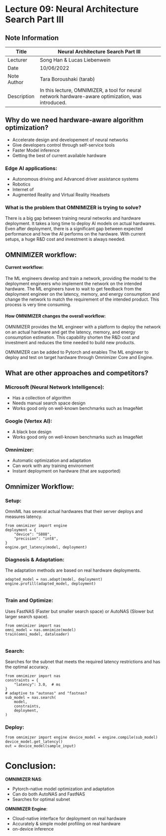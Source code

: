 # Lecture 09:  Neural Architecture Search Part III

## Note Information

| Title       | Neural Architecture Search Part III                                                                                            |
|-------------|-----------------------------------------------------------------------------------------------------------------|
| Lecturer    | Song Han \& Lucas Liebenwein                                                                                                       |
| Date        | 10/06/2022                                                                                                      |
| Note Author | Tara Boroushaki (tarab)                                                                                      |
| Description | In this lecture, OMNIMIZER, a tool for neural network hardware-aware optimization, was introduced. 
 

## Why do we need hardware-aware algorithm optimization?
- Accelerate design and developement of neural networks
- Give developers control through self-service tools
- Faster Model inference 
- Getting the best of current available hardware 


### Edge AI applications:
- Autonomous driving and Advanced driver assistance systems 
- Robotics
- Internet of 
- Augmented Reality and Virtual Reality Headsets

### What is the problem that OMNIMIZER is trying to solve?
There is a big gap between training neural networks and hardware deployment. It takes a long time to deploy AI models on actual hardwares. Even after deployment, there is a significant gap between expected performance and how the AI performs on the hardware. With current setups, a huge R&D cost and investment is always needed.


## OMNIMIZER workflow:

#### Current workflow:

The ML engineers develop and train a network, providing the model to the deployment engineers who implement the network on the intended hardware. The ML engineers have to wait to get feedback from the deployment engineer on the latency, memory, and energy consumption and change the network to match the requirement of the intended product.
This process is very time consuming.

#### How OMNIMIZER changes the overall workflow:
OMNIMIZER provides the ML engineer with a platform to deploy the network on an actual hardware and get the latency, memory, and energy consumption estimation. This capability shorten the R\&D cost and investment and reduces the time needed to build new products.

OMNIMIZER can be added to Pytorch and enables The ML engineer to deploy and test on target hardware through Omnimizer Core and Engine.

## What are other approaches and competitors?

### Microsoft (Neural Network Intelligence): 
- Has a collection of algorithm
- Needs manual search space design 
- Works good only on well-known benchmarks such as ImageNet

### Google (Vertex AI):
- A black box design
- Works good only on well-known benchmarks such as ImageNet

### Omnimizer: 
- Automatic optimization and adaptation
- Can work with any training environment 
- Instant deployment on hardware (that are supported)


## Omnimizer Workflow:
### Setup:
OmniML has several actual hardwares that their server deploys and measures latency.
```
from omnimizer import engine
deployment = {
    "device": "S888",
    "precision": "int8",
}
engine.get_latency(model, deployment)
```

### Diagnosis & Adaptation:
The adaptation methods are based on real hardware deployments.
```
adapted_model = nas.adapt(model, deployment) 
engine.profill(adapted_model, deployment)
 
```

### Train and Optimize:
Uses FastNAS (Faster but smaller search space) or AutoNAS (Slower but larger search space).
```
from omnimizer import nas
omni_model = nas.omnimize(model)
train(omni_model, dataloader)
 
```

### Search:
Searches for the subnet that meets the required latency restrictions and has the optimal accuracy. 

```
from omnimizer import nas
constraints = {
    "latency": 3.0,  # ms
}
# adaptive to "autonas" and "fastnas?
sub_model = nas.search(
    model,
    constraints,
    deployment,
)
 ```

 ### Deploy:

```
from omnimizer import engine device_model = engine.compile(sub_model)
device_model.get_latency()
out = device_model(sample_input)
 ```


 # Conclusion:
 
**OMNIMIZER NAS**:
 - Pytorch-native model optimization and adaptation
 - Can do both AutoNAS and FastNAS
 - Searches for optimal subnet

**OMNIMIZER Engine**:
 - Cloud-native interface for deployment on real hardware
 - Accurately & simple model profiling on real hardware
 - on-device inference
 